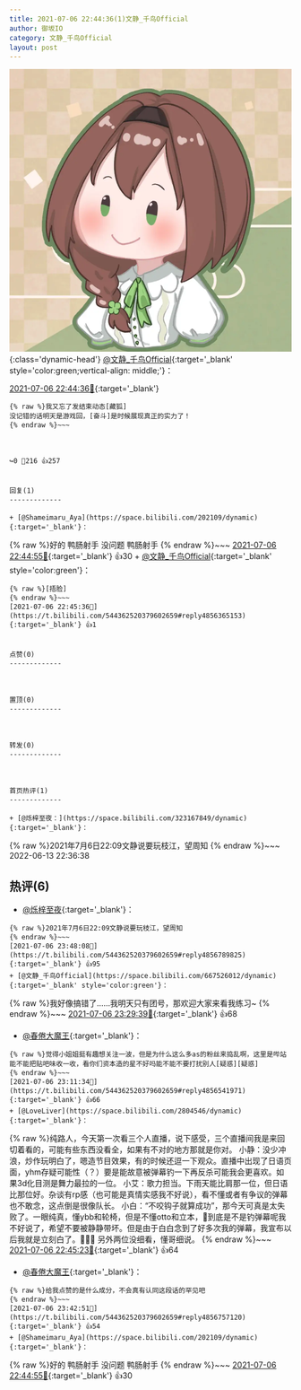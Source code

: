```yaml
---
title: 2021-07-06 22:44:36(1)文静_千鸟Official
author: 御坂IO
category: 文静_千鸟Official
layout: post
---
```


![img](/images/ac7482ed1b9a7f203dc68c0c4a77c488a27b108a.jpg){:class='dynamic-head'}
[@文静_千鸟Official](https://space.bilibili.com/667526012/dynamic){:target='_blank' style='color:green;vertical-align: middle;'}：

[2021-07-06 22:44:36🔗](https://t.bilibili.com/544362520379602659){:target='_blank'}

~~~
{% raw %}我又忘了发结束动态[藏狐]
没记错的话明天是游戏回，[奋斗]是时候展现真正的实力了！
{% endraw %}~~~



↪️0 💬216 👍257


回复(1)
-------------

+ [@Shameimaru_Aya](https://space.bilibili.com/202109/dynamic){:target='_blank'}：
~~~
{% raw %}好的 鸭肠射手 没问题 鸭肠射手
{% endraw %}~~~
[2021-07-06 22:44:55🔗](https://t.bilibili.com/544362520379602659#reply4856348883){:target='_blank'} 👍30
    + [@文静_千鸟Official](https://space.bilibili.com/667526012/dynamic){:target='_blank' style='color:green'}：
~~~
{% raw %}[捂脸]
{% endraw %}~~~
[2021-07-06 22:45:36🔗](https://t.bilibili.com/544362520379602659#reply4856365153){:target='_blank'} 👍1


点赞(0)
-------------



置顶(0)
-------------



转发(0)
-------------



首页热评(1)
-------------

+ [@烁梓至夜：](https://space.bilibili.com/323167849/dynamic){:target='_blank'}：
~~~
{% raw %}2021年7月6日22:09文静说要玩枝江，望周知
{% endraw %}~~~
2022-06-13 22:36:38


热评(6)
-------------

+ [@烁梓至夜](https://space.bilibili.com/323167849/dynamic){:target='_blank'}：
~~~
{% raw %}2021年7月6日22:09文静说要玩枝江，望周知
{% endraw %}~~~
[2021-07-06 23:48:08🔗](https://t.bilibili.com/544362520379602659#reply4856789825){:target='_blank'} 👍95
+ [@文静_千鸟Official](https://space.bilibili.com/667526012/dynamic){:target='_blank' style='color:green'}：
~~~
{% raw %}我好像搞错了……我明天只有团号，那欢迎大家来看我练习~
{% endraw %}~~~
[2021-07-06 23:29:39🔗](https://t.bilibili.com/544362520379602659#reply4856659263){:target='_blank'} 👍68
+ [@春倦大魔王](https://space.bilibili.com/485538714/dynamic){:target='_blank'}：
~~~
{% raw %}觉得小姐姐挺有趣想关注一波，但是为什么这么多as的粉丝来捣乱啊，这里是哔站能不能把贴吧味收一收，看你们资本造的星不好吗能不能不要打扰别人[疑惑][疑惑]
{% endraw %}~~~
[2021-07-06 23:11:34🔗](https://t.bilibili.com/544362520379602659#reply4856541971){:target='_blank'} 👍66
+ [@LoveLiver](https://space.bilibili.com/2804546/dynamic){:target='_blank'}：
~~~
{% raw %}纯路人，今天第一次看三个人直播，说下感受，三个直播间我是来回切着看的，可能有些东西没看全，如果有不对的地方那就是你对。
 小静：没少冲浪，炒作玩明白了，嗯造节目效果，有的时候还逗一下观众。直播中出现了日语页面，yhm存疑可能性（？）要是能故意被弹幕钓一下再反杀可能我会更喜欢。如果3d化目测是舞力最拉的一位。
 小艾：歌力担当。下雨天能比肩那一位，但日语比那位好。杂谈有rp感（也可能是真情实感我不好说），看不懂或者有争议的弹幕也不敢念，这点倒是很像队长。
 小白：“不咬钩子就算成功”，那今天可真是太失败了。一眼纯真，懂ybb和轮椅，但是不懂otto和立本，🤔到底是不是钓弹幕呢我不好说了，希望不要被静静带坏。但是由于白白念到了好多次我的弹幕，我宣布以后我就是立刻白了。🤗🤗🤗
另外两位没细看，懂哥细说。
{% endraw %}~~~
[2021-07-06 22:45:23🔗](https://t.bilibili.com/544362520379602659#reply4856349742){:target='_blank'} 👍64
+ [@春倦大魔王](https://space.bilibili.com/485538714/dynamic){:target='_blank'}：
~~~
{% raw %}给我点赞的是什么成分，不会真有认同这段话的罕见吧
{% endraw %}~~~
[2021-07-06 23:42:51🔗](https://t.bilibili.com/544362520379602659#reply4856757120){:target='_blank'} 👍54
+ [@Shameimaru_Aya](https://space.bilibili.com/202109/dynamic){:target='_blank'}：
~~~
{% raw %}好的 鸭肠射手 没问题 鸭肠射手
{% endraw %}~~~
[2021-07-06 22:44:55🔗](https://t.bilibili.com/544362520379602659#reply4856348883){:target='_blank'} 👍30


